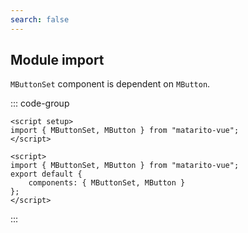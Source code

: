 ```yaml
---
search: false
---
```


## Module import

`MButtonSet` component is dependent on `MButton`.

::: code-group

```vue [Composition API]
<script setup>
import { MButtonSet, MButton } from "matarito-vue";
</script>
```

```vue [Options API]
<script>
import { MButtonSet, MButton } from "matarito-vue";
export default {
	components: { MButtonSet, MButton }
};
</script>
```

:::
